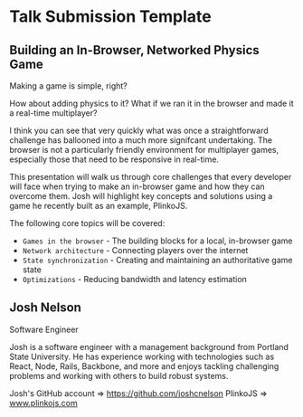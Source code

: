 # Talk Submission Template

## Building an In-Browser, Networked Physics Game

Making a game is simple, right? 

How about adding physics to it? What if we ran it in the browser and made it a real-time multiplayer? 

I think you can see that very quickly what was once a straightforward challenge has ballooned into a much more signifcant undertaking. The browser is not a particularly friendly environment for multiplayer games, especially those that need to be responsive in real-time.

This presentation will walk us through core challenges that every developer will face when trying to make an in-browser game and how they can overcome them. Josh will highlight key concepts and solutions using a game he recently built as an example, PlinkoJS. 

The following core topics will be covered: 

* `Games in the browser` - The building blocks for a local, in-browser game
* `Network architecture` - Connecting players over the internet
* `State synchronization` - Creating and maintaining an authoritative game state
* `Optimizations` - Reducing bandwidth and latency estimation

## Josh Nelson

Software Engineer

Josh is a software engineer with a management background from Portland State University. He has experience working with technologies such as React, Node, Rails, Backbone, and more and enjoys tackling challenging problems and working with others to build robust systems.

Josh's GitHub account => https://github.com/joshcnelson
PlinkoJS => www.plinkojs.com
